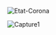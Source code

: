 ![Etat-Corona](https://user-images.githubusercontent.com/64795535/103476751-bae7b280-4db8-11eb-814f-9bf7535b79ac.jpg)


![Capture1](https://user-images.githubusercontent.com/64795535/104368105-efc3da00-551b-11eb-82ff-c447df1dc97e.PNG)
